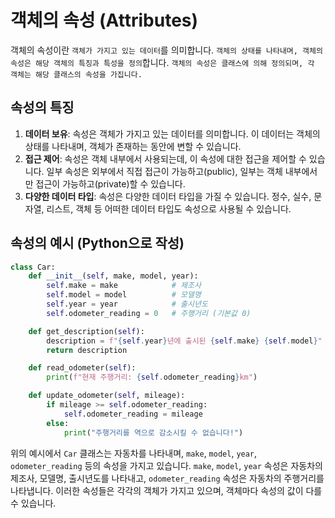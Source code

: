 # 객체의 속성 (Attributes)

객체의 속성이란 `객체가 가지고 있는 데이터`를 의미합니다. `객체의 상태를 나타내며, 객체의 속성은 해당 객체의 특징과 특성을 정의`합니다. `객체의 속성은 클래스에 의해 정의되며, 각 객체는 해당 클래스의 속성을 가집니다.`

## 속성의 특징
1. **데이터 보유**: 속성은 객체가 가지고 있는 데이터를 의미합니다. 이 데이터는 객체의 상태를 나타내며, 객체가 존재하는 동안에 변할 수 있습니다.
2. **접근 제어**: 속성은 객체 내부에서 사용되는데, 이 속성에 대한 접근을 제어할 수 있습니다. 일부 속성은 외부에서 직접 접근이 가능하고(public), 일부는 객체 내부에서만 접근이 가능하고(private)할 수 있습니다.
3. **다양한 데이터 타입**: 속성은 다양한 데이터 타입을 가질 수 있습니다. 정수, 실수, 문자열, 리스트, 객체 등 어떠한 데이터 타입도 속성으로 사용될 수 있습니다.

## 속성의 예시 (Python으로 작성)
```python
class Car:
    def __init__(self, make, model, year):
        self.make = make            # 제조사
        self.model = model          # 모델명
        self.year = year            # 출시년도
        self.odometer_reading = 0   # 주행거리 (기본값 0)

    def get_description(self):
        description = f"{self.year}년에 출시된 {self.make} {self.model}"
        return description

    def read_odometer(self):
        print(f"현재 주행거리: {self.odometer_reading}km")

    def update_odometer(self, mileage):
        if mileage >= self.odometer_reading:
            self.odometer_reading = mileage
        else:
            print("주행거리를 역으로 감소시킬 수 없습니다!")
```

위의 예시에서 `Car` 클래스는 자동차를 나타내며, `make`, `model`, `year`, `odometer_reading` 등의 속성을 가지고 있습니다. `make`, `model`, `year` 속성은 자동차의 제조사, 모델명, 출시년도를 나타내고, `odometer_reading` 속성은 자동차의 주행거리를 나타냅니다. 이러한 속성들은 각각의 객체가 가지고 있으며, 객체마다 속성의 값이 다를 수 있습니다.

